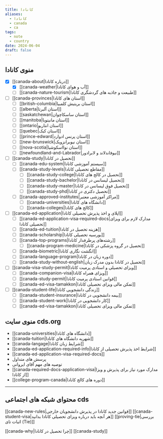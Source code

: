 ```yaml
---
title: کانادا
aliases:
  - کانادا
  - canada
  - ca
tags:
  - note
  - country
date: 2024-06-04
draft: false
---
```




## منوی کانادا

- [x] [[canada-about|درباره کانادا]]
	- [x] [[canada-weather|آب و هوای کانادا]]
	- [ ] [[canada-nature-tourism|طبیعت و جاذبه های گردشگری کانادا]]
- [ ] [[canada-provinces|استان های کانادا]]
	- [ ] [[british-columbia|استان بریتیش کلمبیا]]
	- [ ] [[alberta|استان آلبرتا]]
	- [ ] [[saskatchewan|استان ساسکاچوان]]
	- [ ] [[manitoba|استان مانیتوبا]]
	- [ ] [[ontario|استان انتاریو]]
	- [ ] [[quebec|استان کبک]]
	- [ ] [[prince-edward|استان پرنس ادوارد]]
	- [ ] [[new-brunswick|استان نیوبرانزویک]]
	- [ ] [[nova-scotia|استان نوااسکوشیا]]
	- [ ] [[newfoundland-and-Labrador|نیوفاندلاند و لابرادور]]
- [ ] [[canada-study|تحصیل در کانادا]]
	- [ ] [[canada-edu-system|سیستم آموزشی کانادا]]
	- [ ] [[canada-study-levels|مقاطع تحصیلی کانادا]]
		- [ ] [[canada-study-college|تحصیل در کالج های کانادا]]
		- [ ] [[canada-study-bachelor|تحصیل لیسانس در کانادا]]
		- [ ] [[canada-study-master|تحصیل فوق لیسانس در کانادا]]
		- [ ] [[canada-study-phd|تحصیل دکتری در کانادا]]
	- [ ] [[canada-approved-institutes|مراکز آموزشی معتبر]]
		- [ ] [[canada-universities|دانشگاه های کانادا]]
		- [ ] [[canada-colleges|کالج های کانادا]]
- [ ] [[canada-ed-application|اپلای و اخذ پذیرش تحصیلی کانادا]]
	- [ ] [[canada-ed-application-visa-required-docs|مدارک لازم برای ویزای تحصیلی کانادا]]
	- [ ] [[canada-ed-tuition|هزینه تحصیل در کانادا]]
	- [ ] [[canada-scholarship|بورسیه تحصیلی کانادا]]
	- [ ] [[canada-top-programs|رشته‌های پرطرفدار کانادا]]
		- [ ] [[canada-program-medicine|تحصیل در گروه پزشکی در کانادا]]
	- [ ] [[canada-biometric|انگشت نگاری کانادا]]
	- [ ] [[canada-language-program|دوره زبان در کانادا]]
	- [ ] [[canada-study-without-english|تحصیل در کانادا بدون مدرک زبان]]
- [ ] [[canada-visa-study-permit|ویزای تحصیلی و استادی پرمیت کانادا]]
	- [ ] [[canada-companion-visa|ویزای همراه کانادا]]
	- [ ] [[canada-study-permit|قوانین استادی پرمیت کانادا]]
	- [ ] [[canada-ed-visa-tamakkon|تمکن مالی ویزای تحصیلی کانادا]]
- [ ] [[canada-student-life|زندگی دانشجویی کانادا]]
	- [ ] [[canada-student-insurance|بیمه دانشجویی در کانادا]]
	- [ ] [[canada-student-work|کار دانشجویی در کانادا]]
	- [ ] [[canada-ed-visa-tamakkon|تمکن مالی ویزای تحصیلی کانادا]]

## منوی سایت cds.org
- [[canada-universities|دانشگاه های کانادا]]
- [[canada-tuition|شهریه دانشگاه های کانادا]]
- [[canada-langage|شرایط زبان کانادا]]
- [[canada-ed-application-required-info|شرایط اخذ پذیرش تحصیلی از کانادا]]
- [[canada-ed-application-visa-required-docs]]
- پرسش های متداول
- توصیه های مهم آقای ایروانی
- [[canada-required-docs-application-visa|مدارک مورد نیاز برای پذیرش و ویزا از کانادا]]
- [[college-program-canada|دوره های کالج کانادا]]

---

## محتوای شبکه های اجتماعی cds
[[canada-new-rules|قوانین جدید کانادا در پذیرش دانشجویان خارجی]]
[[canada-student-visa|هر آنچه باید درباره ویزای تحصیلی کانادا بدانید]]
[[proving-tie|بررسی اثبات تای (Tie)]]

[[canada-why|چرا تحصیل در کانادا]]
[[canada-study]]

